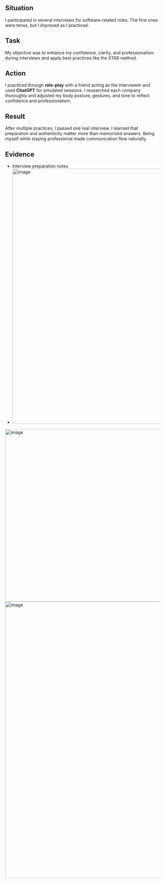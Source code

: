 ## Situation
I participated in several interviews for software-related roles. The first ones were tense, but I improved as I practiced.

## Task
My objective was to enhance my confidence, clarity, and professionalism during interviews and apply best practices like the STAR method.

## Action
I practiced through **role-play** with a friend acting as the interviewer and used **ChatGPT** for simulated sessions. I researched each company thoroughly and adjusted my body posture, gestures, and tone to reflect confidence and professionalism.

## Result
After multiple practices, I passed one real interview. I learned that preparation and authenticity matter more than memorized answers. Being myself while staying professional made communication flow naturally.

## Evidence
- Interview preparation notes
- <img width="874" height="828" alt="image" src="https://github.com/user-attachments/assets/008adad6-ce49-4d66-abba-597e1aa6899a" />
<img width="846" height="560" alt="image" src="https://github.com/user-attachments/assets/b4a7a01f-f517-45b5-8672-eb7f1b58a34b" />
<img width="903" height="897" alt="image" src="https://github.com/user-attachments/assets/a0df97bd-8f6e-4201-8a44-7d98386f6c45" />


